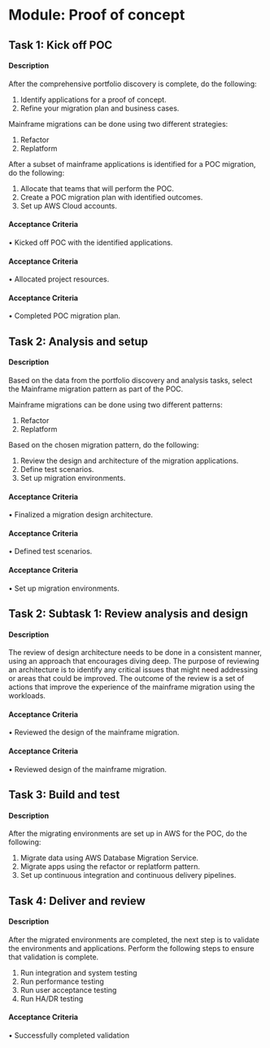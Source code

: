 
# Module: Proof of concept
## Task 1: Kick off POC
#### Description
After the comprehensive portfolio discovery is complete, do the following:  

1) Identify applications for a proof of concept.
2) Refine your migration plan and business cases.

Mainframe migrations can be done using two different strategies: 

1) Refactor
2) Replatform

After a subset of mainframe applications is identified for a POC migration, do the following: 

1) Allocate that teams that will perform the POC.
2) Create a POC migration plan with identified outcomes.
3) Set up AWS Cloud accounts.


#### Acceptance Criteria
• Kicked off POC with the identified applications.
#### Acceptance Criteria
• Allocated project resources.
#### Acceptance Criteria
• Completed POC migration plan.
## Task 2: Analysis and setup 
#### Description
Based on the data from the portfolio discovery and analysis tasks, select the Mainframe migration pattern as part of the POC.  

Mainframe migrations can be done using two different patterns: 

1) Refactor
2) Replatform

Based on the chosen migration pattern, do the following:

1) Review the design and architecture of the migration applications.
2) Define test scenarios.
3) Set up migration environments.
#### Acceptance Criteria
• Finalized a migration design architecture.
#### Acceptance Criteria
• Defined test scenarios.
#### Acceptance Criteria
• Set up migration environments.
## Task 2: Subtask 1: Review analysis and design
#### Description
The review of design architecture needs to be done in a consistent manner, using an approach that encourages diving deep. The purpose of reviewing an architecture is to identify any critical issues that might need addressing or areas that could be improved. The outcome of the review is a set of actions that improve the experience of the mainframe migration using the workloads.
#### Acceptance Criteria
• Reviewed the design of the mainframe migration. 
#### Acceptance Criteria
• Reviewed design of the mainframe migration. 
## Task 3: Build and test
#### Description
After the migrating environments are set up in AWS for the POC, do the following: 

1) Migrate data using AWS Database Migration Service.
2) Migrate apps using the refactor or replatform pattern. 
3) Set up continuous integration and continuous delivery pipelines.

## Task 4: Deliver and review
#### Description
After the migrated environments are completed, the next step is to validate the environments and applications. Perform the following steps to ensure that validation is complete. 

1) Run integration and system testing
2) Run performance testing
3) Run user acceptance testing
4) Run HA/DR testing


#### Acceptance Criteria
• Successfully completed validation